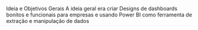 Ideia e Objetivos Gerais
A ideia geral era criar Designs de dashboards bonitos e funcionais para empresas e usando Power BI como ferramenta de extração e manipulação de dados
